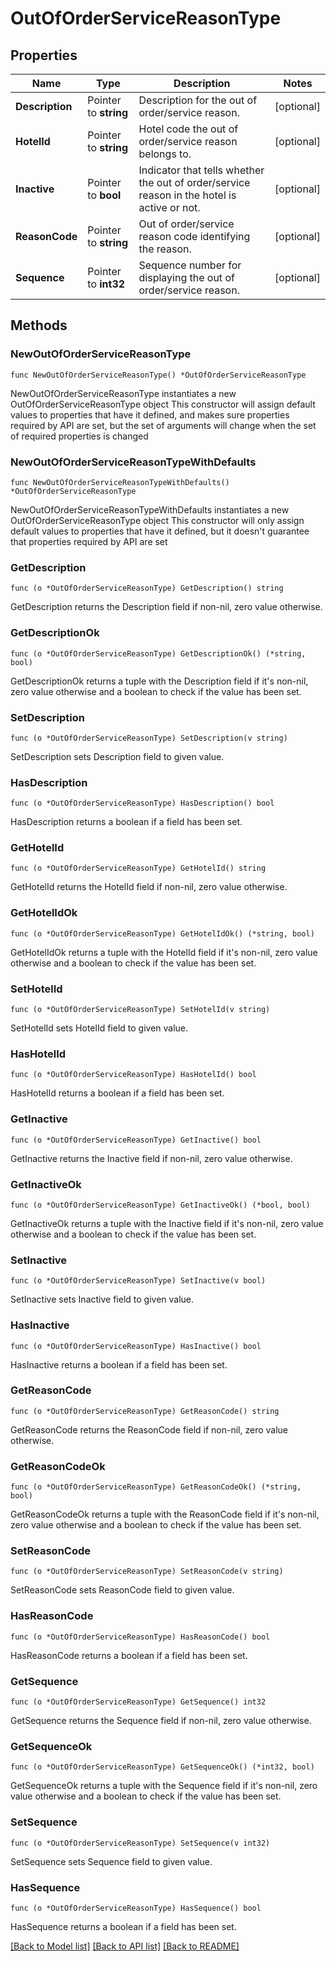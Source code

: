 # OutOfOrderServiceReasonType

## Properties

Name | Type | Description | Notes
------------ | ------------- | ------------- | -------------
**Description** | Pointer to **string** | Description for the out of order/service reason. | [optional] 
**HotelId** | Pointer to **string** | Hotel code the out of order/service reason belongs to. | [optional] 
**Inactive** | Pointer to **bool** | Indicator that tells whether the out of order/service reason in the hotel is active or not. | [optional] 
**ReasonCode** | Pointer to **string** | Out of order/service reason code identifying the reason. | [optional] 
**Sequence** | Pointer to **int32** | Sequence number for displaying the out of order/service reason. | [optional] 

## Methods

### NewOutOfOrderServiceReasonType

`func NewOutOfOrderServiceReasonType() *OutOfOrderServiceReasonType`

NewOutOfOrderServiceReasonType instantiates a new OutOfOrderServiceReasonType object
This constructor will assign default values to properties that have it defined,
and makes sure properties required by API are set, but the set of arguments
will change when the set of required properties is changed

### NewOutOfOrderServiceReasonTypeWithDefaults

`func NewOutOfOrderServiceReasonTypeWithDefaults() *OutOfOrderServiceReasonType`

NewOutOfOrderServiceReasonTypeWithDefaults instantiates a new OutOfOrderServiceReasonType object
This constructor will only assign default values to properties that have it defined,
but it doesn't guarantee that properties required by API are set

### GetDescription

`func (o *OutOfOrderServiceReasonType) GetDescription() string`

GetDescription returns the Description field if non-nil, zero value otherwise.

### GetDescriptionOk

`func (o *OutOfOrderServiceReasonType) GetDescriptionOk() (*string, bool)`

GetDescriptionOk returns a tuple with the Description field if it's non-nil, zero value otherwise
and a boolean to check if the value has been set.

### SetDescription

`func (o *OutOfOrderServiceReasonType) SetDescription(v string)`

SetDescription sets Description field to given value.

### HasDescription

`func (o *OutOfOrderServiceReasonType) HasDescription() bool`

HasDescription returns a boolean if a field has been set.

### GetHotelId

`func (o *OutOfOrderServiceReasonType) GetHotelId() string`

GetHotelId returns the HotelId field if non-nil, zero value otherwise.

### GetHotelIdOk

`func (o *OutOfOrderServiceReasonType) GetHotelIdOk() (*string, bool)`

GetHotelIdOk returns a tuple with the HotelId field if it's non-nil, zero value otherwise
and a boolean to check if the value has been set.

### SetHotelId

`func (o *OutOfOrderServiceReasonType) SetHotelId(v string)`

SetHotelId sets HotelId field to given value.

### HasHotelId

`func (o *OutOfOrderServiceReasonType) HasHotelId() bool`

HasHotelId returns a boolean if a field has been set.

### GetInactive

`func (o *OutOfOrderServiceReasonType) GetInactive() bool`

GetInactive returns the Inactive field if non-nil, zero value otherwise.

### GetInactiveOk

`func (o *OutOfOrderServiceReasonType) GetInactiveOk() (*bool, bool)`

GetInactiveOk returns a tuple with the Inactive field if it's non-nil, zero value otherwise
and a boolean to check if the value has been set.

### SetInactive

`func (o *OutOfOrderServiceReasonType) SetInactive(v bool)`

SetInactive sets Inactive field to given value.

### HasInactive

`func (o *OutOfOrderServiceReasonType) HasInactive() bool`

HasInactive returns a boolean if a field has been set.

### GetReasonCode

`func (o *OutOfOrderServiceReasonType) GetReasonCode() string`

GetReasonCode returns the ReasonCode field if non-nil, zero value otherwise.

### GetReasonCodeOk

`func (o *OutOfOrderServiceReasonType) GetReasonCodeOk() (*string, bool)`

GetReasonCodeOk returns a tuple with the ReasonCode field if it's non-nil, zero value otherwise
and a boolean to check if the value has been set.

### SetReasonCode

`func (o *OutOfOrderServiceReasonType) SetReasonCode(v string)`

SetReasonCode sets ReasonCode field to given value.

### HasReasonCode

`func (o *OutOfOrderServiceReasonType) HasReasonCode() bool`

HasReasonCode returns a boolean if a field has been set.

### GetSequence

`func (o *OutOfOrderServiceReasonType) GetSequence() int32`

GetSequence returns the Sequence field if non-nil, zero value otherwise.

### GetSequenceOk

`func (o *OutOfOrderServiceReasonType) GetSequenceOk() (*int32, bool)`

GetSequenceOk returns a tuple with the Sequence field if it's non-nil, zero value otherwise
and a boolean to check if the value has been set.

### SetSequence

`func (o *OutOfOrderServiceReasonType) SetSequence(v int32)`

SetSequence sets Sequence field to given value.

### HasSequence

`func (o *OutOfOrderServiceReasonType) HasSequence() bool`

HasSequence returns a boolean if a field has been set.


[[Back to Model list]](../README.md#documentation-for-models) [[Back to API list]](../README.md#documentation-for-api-endpoints) [[Back to README]](../README.md)


